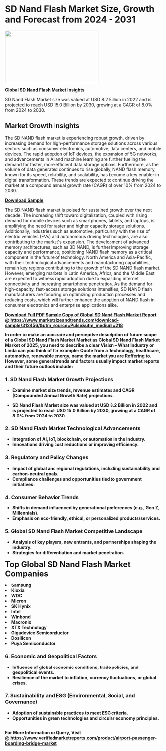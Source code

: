 <H1>SD Nand Flash Market Size, Growth and Forecast from 2024 - 2031</H1><img class="aligncenter size-medium wp-image-584254" src="https://thirdeyenews.in/wp-content/uploads/2024/09/Global-Market-Research-300x168.jpeg" alt="" width="300" height="168" /><p><strong>Global&nbsp;<a href="https://www.marketsizeandtrends.com/download-sample/312456/&amp;utm_source=Pulse&amp;utm_medium=218">SD Nand Flash Market</a> Insights</strong></p><p>SD Nand Flash Market size was valued at USD 8.2 Billion in 2022 and is projected to reach USD 15.0 Billion by 2030, growing at a CAGR of 8.0% from 2024 to 2030.</p><p><h2>Market Growth Insights</h2> <p>The SD NAND flash market is experiencing robust growth, driven by increasing demand for high-performance storage solutions across various sectors such as consumer electronics, automotive, data centers, and mobile devices. The rapid adoption of IoT devices, the expansion of 5G networks, and advancements in AI and machine learning are further fueling the demand for faster, more efficient data storage options. Furthermore, as the volume of data generated continues to rise globally, NAND flash memory, known for its speed, reliability, and scalability, has become a key enabler in digital transformation. These trends are expected to continue driving the market at a compound annual growth rate (CAGR) of over 10% from 2024 to 2030.</p> <p><strong><a href="#">Download Sample</a></strong></p> <p>The SD NAND flash market is poised for sustained growth over the next decade. The increasing shift toward digitalization, coupled with rising demand for mobile devices such as smartphones, tablets, and laptops, is amplifying the need for faster and higher capacity storage solutions. Additionally, industries such as automotive, particularly with the rise of electric vehicles (EVs) and autonomous driving technologies, are also contributing to the market's expansion. The development of advanced memory architectures, such as 3D NAND, is further improving storage capacity and performance, positioning NAND flash memory as a critical component in the future of technology. North America and Asia-Pacific, with their technological advancements and manufacturing capabilities, remain key regions contributing to the growth of the SD NAND flash market. However, emerging markets in Latin America, Africa, and the Middle East are expected to witness rapid adoption due to expanding internet connectivity and increasing smartphone penetration. As the demand for high-capacity, fast-access storage solutions intensifies, SD NAND flash manufacturers are focusing on optimizing production processes and reducing costs, which will further enhance the adoption of NAND flash in consumer electronics and enterprise applications alike.</p> <p><strong><a href="#"></p><p><span class=""><strong>Download Full PDF Sample Copy of Global SD Nand Flash Market Report</strong> @ <a href="https://www.marketsizeandtrends.com/download-sample/312456/&amp;utm_source=Pulse&amp;utm_medium=218" target="_blank">https://www.marketsizeandtrends.com/download-sample/312456/&amp;utm_source=Pulse&amp;utm_medium=218</a></span></p><p>In order to make an accurate and perceptive description of future scope of a Global&nbsp;SD Nand Flash Market Market as Global&nbsp;SD Nand Flash Market Market of 2025, you need to describe a clear Vision &ndash; What Industry or Linda can you think of for example: Quote from a Technology, healthcare, automotive, renewable energy, name the market you are Reffering to. However, some general trends and factors usually impact market reports and their future outlook include:</p><h3>1.&nbsp;<strong>SD Nand Flash Market Growth Projections</strong></h3><ul><li>Examine market size trends, revenue estimates and CAGR (Compounded Annual Growth Rate) projections.</li><li><p>SD Nand Flash Market size was valued at USD 8.2 Billion in 2022 and is projected to reach USD 15.0 Billion by 2030, growing at a CAGR of 8.0% from 2024 to 2030.</p></li></ul><h3>2.&nbsp;<strong>SD Nand Flash Market Technological Advancements</strong></h3><ul><li>Integration of AI, IoT, blockchain, or automation in the industry.</li><li>Innovations driving cost reductions or improving efficiency.</li></ul><h3>3.&nbsp;<strong>Regulatory and Policy Changes</strong></h3><ul><li>Impact of global and regional regulations, including sustainability and carbon-neutral goals.</li><li>Compliance challenges and opportunities tied to government initiatives.</li></ul><h3>4.&nbsp;<strong>Consumer Behavior Trends</strong></h3><ul><li>Shifts in demand influenced by generational preferences (e.g., Gen Z, Millennials).</li><li>Emphasis on eco-friendly, ethical, or personalized products/services.</li></ul><h3>5.&nbsp;<strong>Global SD Nand Flash Market Competitive Landscape</strong></h3><ul><li>Analysis of key players, new entrants, and partnerships shaping the industry.</li><li>Strategies for differentiation and market penetration.</li></ul><p data-pm-slice="1 1 []"><span style="color: inherit; font-family: inherit; font-size: 25px;">Top Global SD Nand Flash Market Companies</span></p><div class="" data-test-id=""><p><li>Samsung</li><li> Kioxia</li><li> WDC</li><li> Micron</li><li> SK Hynix</li><li> Intel</li><li> Winbond</li><li> Macronix</li><li> XTX Technology</li><li> Gigadevice Semiconductor</li><li> Dosilicon</li><li> Puya Semiconductor</li></p></div><h3>6.&nbsp;<strong>Economic and Geopolitical Factors</strong></h3><ul><li>Influence of global economic conditions, trade policies, and geopolitical events.</li><li>Resilience of the market to inflation, currency fluctuations, or global crises.</li></ul><h3>7.&nbsp;<strong>Sustainability and ESG (Environmental, Social, and Governance)</strong></h3><ul><li>Adoption of sustainable practices to meet ESG criteria.</li><li>Opportunities in green technologies and circular economy principles.</li></ul><h2><strong style="font-size: 14px;">For More Information or Query, Visit @&nbsp;</strong><a style="background-color: #ffffff; font-size: 14px;" href="https://www.marketsizeandtrends.com/report/sd-nand-flash-market/" target="_blank">https://www.verifiedmarketreports.com/product/airport-passenger-boarding-bridge-market</a></h2>
